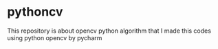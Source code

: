 # pythoncv
This repository is about opencv python algorithm that I made
this codes using python opencv 
by pycharm
